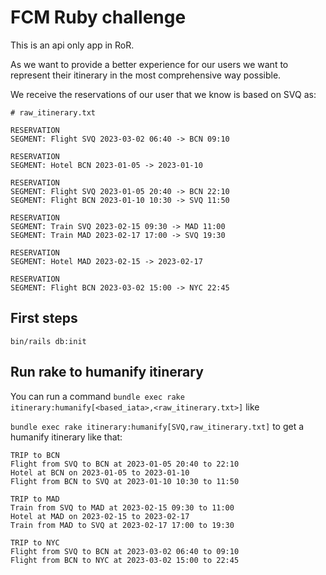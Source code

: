 # FCM Ruby challenge
This is an api only app in RoR.

As we want to provide a better experience for our users we want to represent their itinerary in the most comprehensive way possible.

We receive the reservations of our user that we know is based on SVQ as:

```
# raw_itinerary.txt

RESERVATION
SEGMENT: Flight SVQ 2023-03-02 06:40 -> BCN 09:10

RESERVATION
SEGMENT: Hotel BCN 2023-01-05 -> 2023-01-10

RESERVATION
SEGMENT: Flight SVQ 2023-01-05 20:40 -> BCN 22:10
SEGMENT: Flight BCN 2023-01-10 10:30 -> SVQ 11:50

RESERVATION
SEGMENT: Train SVQ 2023-02-15 09:30 -> MAD 11:00
SEGMENT: Train MAD 2023-02-17 17:00 -> SVQ 19:30

RESERVATION
SEGMENT: Hotel MAD 2023-02-15 -> 2023-02-17

RESERVATION
SEGMENT: Flight BCN 2023-03-02 15:00 -> NYC 22:45
```

## First steps
`bin/rails db:init`

## Run rake to humanify itinerary

You can run a command `bundle exec rake itinerary:humanify[<based_iata>,<raw_itinerary.txt>]` like


`bundle exec rake itinerary:humanify[SVQ,raw_itinerary.txt]` to get a humanify itinerary like that:


```
TRIP to BCN
Flight from SVQ to BCN at 2023-01-05 20:40 to 22:10
Hotel at BCN on 2023-01-05 to 2023-01-10
Flight from BCN to SVQ at 2023-01-10 10:30 to 11:50

TRIP to MAD
Train from SVQ to MAD at 2023-02-15 09:30 to 11:00
Hotel at MAD on 2023-02-15 to 2023-02-17
Train from MAD to SVQ at 2023-02-17 17:00 to 19:30

TRIP to NYC
Flight from SVQ to BCN at 2023-03-02 06:40 to 09:10
Flight from BCN to NYC at 2023-03-02 15:00 to 22:45
```
